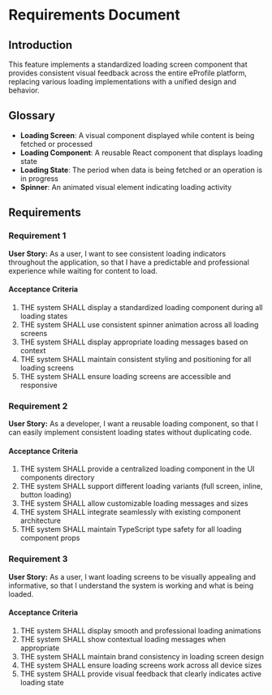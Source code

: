 # Requirements Document

## Introduction

This feature implements a standardized loading screen component that provides consistent visual feedback across the entire eProfile platform, replacing various loading implementations with a unified design and behavior.

## Glossary

- **Loading Screen**: A visual component displayed while content is being fetched or processed
- **Loading Component**: A reusable React component that displays loading state
- **Loading State**: The period when data is being fetched or an operation is in progress
- **Spinner**: An animated visual element indicating loading activity

## Requirements

### Requirement 1

**User Story:** As a user, I want to see consistent loading indicators throughout the application, so that I have a predictable and professional experience while waiting for content to load.

#### Acceptance Criteria

1. THE system SHALL display a standardized loading component during all loading states
2. THE system SHALL use consistent spinner animation across all loading screens
3. THE system SHALL display appropriate loading messages based on context
4. THE system SHALL maintain consistent styling and positioning for all loading screens
5. THE system SHALL ensure loading screens are accessible and responsive

### Requirement 2

**User Story:** As a developer, I want a reusable loading component, so that I can easily implement consistent loading states without duplicating code.

#### Acceptance Criteria

1. THE system SHALL provide a centralized loading component in the UI components directory
2. THE system SHALL support different loading variants (full screen, inline, button loading)
3. THE system SHALL allow customizable loading messages and sizes
4. THE system SHALL integrate seamlessly with existing component architecture
5. THE system SHALL maintain TypeScript type safety for all loading component props

### Requirement 3

**User Story:** As a user, I want loading screens to be visually appealing and informative, so that I understand the system is working and what is being loaded.

#### Acceptance Criteria

1. THE system SHALL display smooth and professional loading animations
2. THE system SHALL show contextual loading messages when appropriate
3. THE system SHALL maintain brand consistency in loading screen design
4. THE system SHALL ensure loading screens work across all device sizes
5. THE system SHALL provide visual feedback that clearly indicates active loading state
